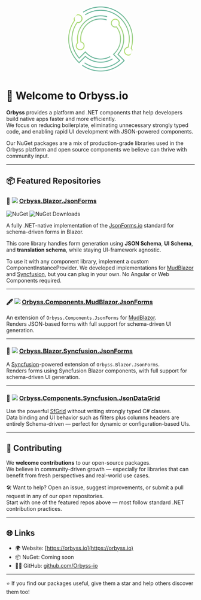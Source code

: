<p align="center">
  <img src="../orbyss-appicon-white.svg" alt="Orbyss Logo" width="180" style="border-radius: 50%;">
</p>

# 👋 Welcome to Orbyss.io

**Orbyss** provides a platform and .NET components that help developers build native apps faster and more efficiently.  
We focus on reducing boilerplate, eliminating unnecessary strongly typed code, and enabling rapid UI development with JSON-powered components.

Our NuGet packages are a mix of production-grade libraries used in the Orbyss platform and open source components we believe can thrive with community input.  

---

## 📦 Featured Repositories

### 🧾 <img src="https://tse2.mm.bing.net/th/id/OIP.KckXqAg1RkJOIfiK0cJqfwHaHa?pid=Api" width="24" /> [Orbyss.Blazor.JsonForms](https://github.com/Orbyss-io/Orbyss.Blazor.JsonForms)
![NuGet](https://img.shields.io/nuget/v/Orbyss.Blazor.JsonForms)
![NuGet Downloads](https://img.shields.io/nuget/dt/Orbyss.Blazor.JsonForms)

A fully .NET-native implementation of the [JsonForms.io](https://jsonforms.io) standard for schema-driven forms in Blazor.

This core library handles form generation using **JSON Schema**, **UI Schema**, and **translation schema**, while staying UI-framework agnostic.

To use it with any component library, implement a custom ComponentInstanceProvider. We developed implementations for [MudBlazor](https://mudblazor.com) and [Syncfusion](https://www.syncfusion.com/), but you can plug in your own. No Angular or Web Components required.

---

### 🖋️ <img src="https://tse3.mm.bing.net/th/id/OIP.4bhPD9HHPja01avpSK1ecAHaHa?w=474&h=474&c=7" width="24" />  [Orbyss.Components.MudBlazor.JsonForms](https://github.com/Orbyss-io/Orbyss.Components.MudBlazor.JsonForms)
An extension of `Orbyss.Components.JsonForms` for [MudBlazor](https://mudblazor.com).  
Renders JSON-based forms with full support for schema-driven UI generation.

---

### 🧾 <img src="https://tse1.mm.bing.net/th/id/OIP.Dj2CTZvhjHHg3iTNsKGdHwHaHa?r=0&pid=Api" width="24" />  [Orbyss.Blazor.Syncfusion.JsonForms](https://github.com/Orbyss-io/Orbyss.Blazor.Syncfusion.JsonForms)
A [Syncfusion](https://www.syncfusion.com/)-powered extension of `Orbyss.Blazor.JsonForms`.  
Renders forms using Syncfusion Blazor components, with full support for schema-driven UI generation.

---

### 🧮 <img src="https://tse1.mm.bing.net/th/id/OIP.Dj2CTZvhjHHg3iTNsKGdHwHaHa?r=0&pid=Api" width="24" />  [Orbyss.Components.Syncfusion.JsonDataGrid](https://github.com/Orbyss-io/Orbyss.Components.Syncfusion.JsonDataGrid)
Use the powerful [SfGrid](https://blazor.syncfusion.com/documentation/datagrid/getting-started) without writing strongly typed C# classes.  
Data binding and UI behavior such as filters plus columns headers are entirely Schema-driven — perfect for dynamic or configuration-based UIs.

---

## 🤝 Contributing

We **welcome contributions** to our open-source packages.  
We believe in community-driven growth — especially for libraries that can benefit from fresh perspectives and real-world use cases.

🛠 Want to help? Open an issue, suggest improvements, or submit a pull request in any of our open repositories.  
Start with one of the featured repos above — most follow standard .NET contribution practices.

---

## 🌐 Links

- 🌍 Website: [https://orbyss.io](https://orbyss.io)
- 📦 NuGet: Coming soon
- 🧑‍💻 GitHub: [github.com/Orbyss-io](https://github.com/Orbyss-io)

---

⭐️ If you find our packages useful, give them a star and help others discover them too!
